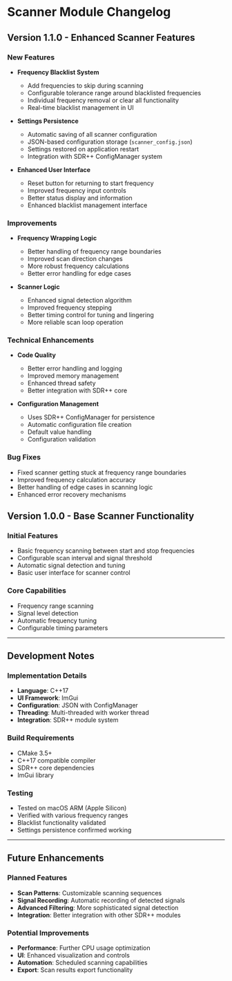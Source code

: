 # Scanner Module Changelog

## Version 1.1.0 - Enhanced Scanner Features

### New Features
- **Frequency Blacklist System**
  - Add frequencies to skip during scanning
  - Configurable tolerance range around blacklisted frequencies
  - Individual frequency removal or clear all functionality
  - Real-time blacklist management in UI

- **Settings Persistence**
  - Automatic saving of all scanner configuration
  - JSON-based configuration storage (`scanner_config.json`)
  - Settings restored on application restart
  - Integration with SDR++ ConfigManager system

- **Enhanced User Interface**
  - Reset button for returning to start frequency
  - Improved frequency input controls
  - Better status display and information
  - Enhanced blacklist management interface

### Improvements
- **Frequency Wrapping Logic**
  - Better handling of frequency range boundaries
  - Improved scan direction changes
  - More robust frequency calculations
  - Better error handling for edge cases

- **Scanner Logic**
  - Enhanced signal detection algorithm
  - Improved frequency stepping
  - Better timing control for tuning and lingering
  - More reliable scan loop operation

### Technical Enhancements
- **Code Quality**
  - Better error handling and logging
  - Improved memory management
  - Enhanced thread safety
  - Better integration with SDR++ core

- **Configuration Management**
  - Uses SDR++ ConfigManager for persistence
  - Automatic configuration file creation
  - Default value handling
  - Configuration validation

### Bug Fixes
- Fixed scanner getting stuck at frequency range boundaries
- Improved frequency calculation accuracy
- Better handling of edge cases in scanning logic
- Enhanced error recovery mechanisms

## Version 1.0.0 - Base Scanner Functionality

### Initial Features
- Basic frequency scanning between start and stop frequencies
- Configurable scan interval and signal threshold
- Automatic signal detection and tuning
- Basic user interface for scanner control

### Core Capabilities
- Frequency range scanning
- Signal level detection
- Automatic frequency tuning
- Configurable timing parameters

---

## Development Notes

### Implementation Details
- **Language**: C++17
- **UI Framework**: ImGui
- **Configuration**: JSON with ConfigManager
- **Threading**: Multi-threaded with worker thread
- **Integration**: SDR++ module system

### Build Requirements
- CMake 3.5+
- C++17 compatible compiler
- SDR++ core dependencies
- ImGui library

### Testing
- Tested on macOS ARM (Apple Silicon)
- Verified with various frequency ranges
- Blacklist functionality validated
- Settings persistence confirmed working

---

## Future Enhancements

### Planned Features
- **Scan Patterns**: Customizable scanning sequences
- **Signal Recording**: Automatic recording of detected signals
- **Advanced Filtering**: More sophisticated signal detection
- **Integration**: Better integration with other SDR++ modules

### Potential Improvements
- **Performance**: Further CPU usage optimization
- **UI**: Enhanced visualization and controls
- **Automation**: Scheduled scanning capabilities
- **Export**: Scan results export functionality
